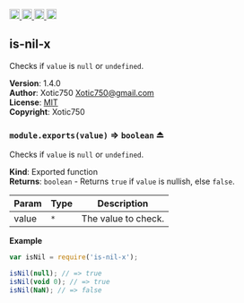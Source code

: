 <a href="https://travis-ci.org/Xotic750/is-nil-x"
   title="Travis status">
<img
   src="https://travis-ci.org/Xotic750/is-nil-x.svg?branch=master"
   alt="Travis status" height="18"/>
</a>
<a href="https://david-dm.org/Xotic750/is-nil-x"
   title="Dependency status">
<img src="https://david-dm.org/Xotic750/is-nil-x.svg"
   alt="Dependency status" height="18"/>
</a>
<a href="https://david-dm.org/Xotic750/is-nil-x#info=devDependencies"
   title="devDependency status">
<img src="https://david-dm.org/Xotic750/is-nil-x/dev-status.svg"
   alt="devDependency status" height="18"/>
</a>
<a href="https://badge.fury.io/js/is-nil-x" title="npm version">
<img src="https://badge.fury.io/js/is-nil-x.svg"
   alt="npm version" height="18"/>
</a>
<a name="module_is-nil-x"></a>

## is-nil-x
Checks if `value` is `null` or `undefined`.

**Version**: 1.4.0  
**Author**: Xotic750 <Xotic750@gmail.com>  
**License**: [MIT](&lt;https://opensource.org/licenses/MIT&gt;)  
**Copyright**: Xotic750  
<a name="exp_module_is-nil-x--module.exports"></a>

### `module.exports(value)` ⇒ <code>boolean</code> ⏏
Checks if `value` is `null` or `undefined`.

**Kind**: Exported function  
**Returns**: <code>boolean</code> - Returns `true` if `value` is nullish, else `false`.  

| Param | Type | Description |
| --- | --- | --- |
| value | <code>\*</code> | The value to check. |

**Example**  
```js
var isNil = require('is-nil-x');

isNil(null); // => true
isNil(void 0); // => true
isNil(NaN); // => false
```

